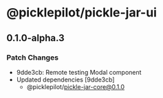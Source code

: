 # @picklepilot/pickle-jar-ui

## 0.1.0-alpha.3

### Patch Changes

- 9dde3cb: Remote testing Modal component
- Updated dependencies [9dde3cb]
    - @picklepilot/pickle-jar-core@0.1.0
